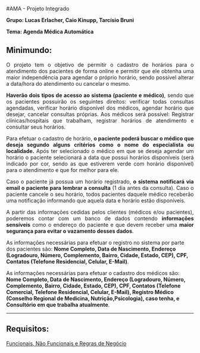 #AMA - Projeto Integrado

<strong>Grupo: Lucas Erlacher, Caio Kinupp, Tarcísio Bruni</strong>

<strong>Tema: Agenda Médica Automática</strong>

<h2>Minimundo:</h2>

<p align="justify">O projeto tem o objetivo de permitir o cadastro de horários para o atendimento dos pacientes de forma online e permitir que ele obtenha uma maior independência para agendar o próprio horário, sendo possível alterar a data/hora do atendimento ou cancelar o mesmo.</p>
<p align="justify"><b>Haverão dois tipos de acesso ao sistema (paciente e médico)</b>, sendo que os pacientes possuirão os seguintes direitos: verificar todas consultas agendadas, verificar horário disponível dos médicos, agendar horário que desejar, cancelar consultas próprias. Aos médicos será possível: Registrar clínicas/hospitais que trabalham, registrar horários de atendimento e consultar seus horários.</p>
<p align="justify">Para efetuar o cadastro de horário, <b>o paciente poderá buscar o médico que deseja segundo alguns critérios como o nome do especialista ou localidade.</b> Após ter selecionado o médico em que se deseja agendar um horário o paciente selecionará a data que possui horários disponíveis (será indicado por cor, sendo as que estiverem verde com horário disponível) para o atendimento e que for melhor para ele.</p>
<p align="justify">Caso o paciente já possua um horário registrado, <b>o sistema notificará via email o paciente para lembrar a consulta</b> (1 dia antes da consulta). Caso o paciente cancele o seu horário, todos pacientes daquele médico receberão uma notificação informando que aquela data e horário estão disponíveis.</b></p>
<p align="justify">A partir das informações cedidas pelos clientes (médicos e/ou pacientes), poderemos contar com um banco de dados contendo <b>informações sensíveis</b> como o endereço do paciente e que devem receber uma <b>maior segurança para evitar o vazamento desses dados</b>.</p>
<p>As informações necessárias para efetuar o registro no sistema por parte dos pacientes são: <b>Nome Completo, Data de Nascimento, Endereço (Logradouro, Número, Complemento, Bairro, Cidade, Estado, CEP), CPF, Contatos (Telefone Residencial, Celular, E-Mail)</b>.</p>
<p>As informações necessárias para efetuar o cadastro dos médicos são: <b>Nome Completo, Data de Nascimento, Endereço (Logradouro, Número, Complemento, Bairro, Cidade, Estado, CEP), CPF, Contatos (Telefone Comercial, Telefone Residencial, Celular, E-Mail), Registro Médico (Conselho Regional de Medicina, Nutrição,Psicologia), caso tenha, e Consultório em que trabalha atualmente</b>.</p>

<hr>

<h2>Requisitos:</h2>

<p><a href="https://github.com/LucasErlacher/AMA_projeto_integrado/blob/master/imagens/Requisitos%20do%20Sistema.pdf">Funcionais, Não Funcionais e Regras de Negócio</a></p>


